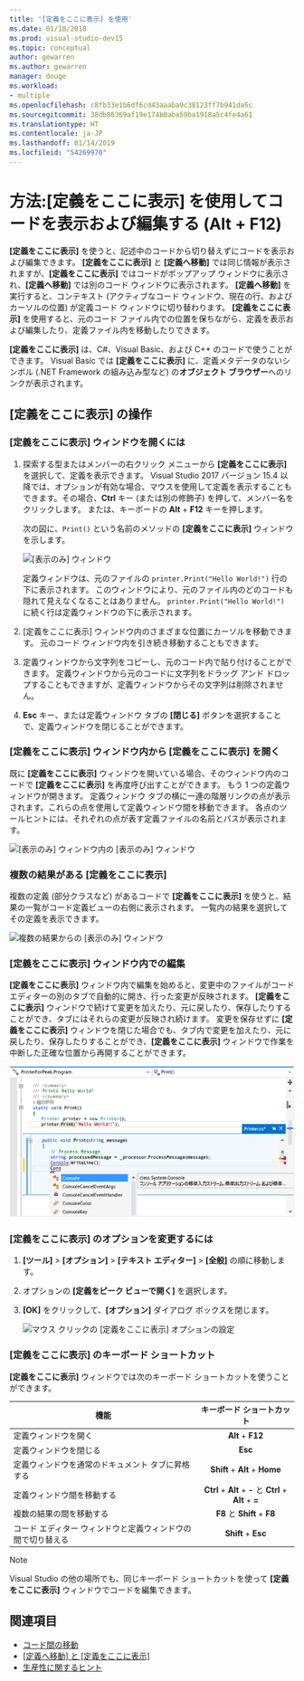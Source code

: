 ```yaml
---
title: '[定義をここに表示] を使用'
ms.date: 01/10/2018
ms.prod: visual-studio-dev15
ms.topic: conceptual
author: gewarren
ms.author: gewarren
manager: douge
ms.workload:
- multiple
ms.openlocfilehash: c8fb33e1b6df6cd43aaaba9c38123ff7b941da5c
ms.sourcegitcommit: 38db86369af19e174b0aba59ba1918a5c4fe4a61
ms.translationtype: HT
ms.contentlocale: ja-JP
ms.lasthandoff: 01/14/2019
ms.locfileid: "54269970"
---
```

# <a name="how-to-view-and-edit-code-by-using-peek-definition-altf12"></a>方法:[定義をここに表示] を使用してコードを表示および編集する (Alt + F12)

**[定義をここに表示]** を使うと、記述中のコードから切り替えずにコードを表示および編集できます。 **[定義をここに表示]** と **[定義へ移動]** では同じ情報が表示されますが、**[定義をここに表示]** ではコードがポップアップ ウィンドウに表示され、**[定義へ移動]** では別のコード ウィンドウに表示されます。 **[定義へ移動]** を実行すると、コンテキスト (アクティブなコード ウィンドウ、現在の行、およびカーソルの位置) が定義コード ウィンドウに切り替わります。 **[定義をここに表示]** を使用すると、元のコード ファイル内での位置を保ちながら、定義を表示および編集したり、定義ファイル内を移動したりできます。

**[定義をここに表示]** は、C#、Visual Basic、および C++ のコードで使うことができます。 Visual Basic では **[定義をここに表示]** に、定義メタデータのないシンボル (.NET Framework の組み込み型など) の**オブジェクト ブラウザー**へのリンクが表示されます。

## <a name="working-with-peek-definition"></a>[定義をここに表示] の操作

### <a name="to-open-a-peek-definition-window"></a>[定義をここに表示] ウィンドウを開くには

1. 探索する型またはメンバーの右クリック メニューから **[定義をここに表示]** を選択して、定義を表示できます。 Visual Studio 2017 バージョン 15.4 以降では、オプションが有効な場合、マウスを使用して定義を表示することもできます。その場合、**Ctrl** キー (または別の修飾子) を押して、メンバー名をクリックします。 または、キーボードの **Alt** + **F12** キーを押します。

     次の図に、`Print()` という名前のメソッドの **[定義をここに表示]** ウィンドウを示します。

     ![[表示のみ] ウィンドウ](../ide/media/peekwindow.png)

     定義ウィンドウは、元のファイルの `printer.Print("Hello World!")` 行の下に表示されます。 このウィンドウにより、元のファイル内のどのコードも隠れて見えなくなることはありません。 `printer.Print("Hello World!")` に続く行は定義ウィンドウの下に表示されます。

1. [定義をここに表示] ウィンドウ内のさまざまな位置にカーソルを移動できます。 元のコード ウィンドウ内を引き続き移動することもできます。

1. 定義ウィンドウから文字列をコピーし、元のコード内で貼り付けることができます。 定義ウィンドウから元のコードに文字列をドラッグ アンド ドロップすることもできますが、定義ウィンドウからその文字列は削除されません。

1. **Esc** キー、または定義ウィンドウ タブの **[閉じる]** ボタンを選択することで、定義ウィンドウを閉じることができます。

### <a name="open-a-peek-definition-window-from-within-a-peek-definition-window"></a>[定義をここに表示] ウィンドウ内から [定義をここに表示] を開く

既に **[定義をここに表示]** ウィンドウを開いている場合、そのウィンドウ内のコードで **[定義をここに表示]** を再度呼び出すことができます。 もう 1 つの定義ウィンドウが開きます。 定義ウィンドウ タブの横に一連の階層リンクの点が表示されます。これらの点を使用して定義ウィンドウ間を移動できます。 各点のツールヒントには、それぞれの点が表す定義ファイルの名前とパスが表示されます。

   ![[表示のみ] ウィンドウ内の [表示のみ] ウィンドウ](../ide/media/peekwithinpeek.png)

### <a name="peek-definition-with-multiple-results"></a>複数の結果がある [定義をここに表示]

複数の定義 (部分クラスなど) があるコードで **[定義をここに表示]** を使うと、結果の一覧がコード定義ビューの右側に表示されます。 一覧内の結果を選択してその定義を表示できます。

   ![複数の結果からの [表示のみ] ウィンドウ](../ide/media/peekmultiple.png)

### <a name="edit-inside-the-peek-definition-window"></a>[定義をここに表示] ウィンドウ内での編集

**[定義をここに表示]** ウィンドウ内で編集を始めると、変更中のファイルがコード エディターの別のタブで自動的に開き、行った変更が反映されます。 **[定義をここに表示]** ウィンドウで続けて変更を加えたり、元に戻したり、保存したりすることができ、タブにはそれらの変更が反映され続けます。 変更を保存せずに **[定義をここに表示]** ウィンドウを閉じた場合でも、タブ内で変更を加えたり、元に戻したり、保存したりすることができ、**[定義をここに表示]** ウィンドウで作業を中断した正確な位置から再開することができます。

   ![[表示のみ] ウィンドウ内での編集](../ide/media/peekedit.png)

### <a name="to-change-options-for-peek-definition"></a>[定義をここに表示] のオプションを変更するには

1. **[ツール]** > **[オプション]** > **[テキスト エディター]** > **[全般]** の順に移動します。

1. オプションの **[定義をピーク ビューで開く]** を選択します。

1. **[OK]** をクリックして、**[オプション]** ダイアログ ボックスを閉じます。

   ![マウス クリックの [定義をここに表示] オプションの設定](../ide/media/editor_options_peek_view.png)

### <a name="keyboard-shortcuts-for-peek-definition"></a>[定義をここに表示] のキーボード ショートカット

**[定義をここに表示]** ウィンドウでは次のキーボード ショートカットを使うことができます。

|機能|キーボード ショートカット|
|-------------------|:-----------------------:|
|定義ウィンドウを開く|**Alt** + **F12**|
|定義ウィンドウを閉じる|**Esc**|
|定義ウィンドウを通常のドキュメント タブに昇格する|**Shift** + **Alt** + **Home**|
|定義ウィンドウ間を移動する|**Ctrl** + **Alt** + **-** と **Ctrl** + **Alt** + **=**|
|複数の結果の間を移動する|**F8** と **Shift** + **F8**|
|コード エディター ウィンドウと定義ウィンドウの間で切り替える|**Shift** + **Esc**|

> [!NOTE]
> Visual Studio の他の場所でも、同じキーボード ショートカットを使って **[定義をここに表示]** ウィンドウでコードを編集できます。

## <a name="see-also"></a>関連項目

- [コード間の移動](../ide/navigating-code.md)
- [[定義へ移動] と [定義をここに表示]](../ide/go-to-and-peek-definition.md)
- [生産性に関するヒント](../ide/productivity-tips-for-visual-studio.md)